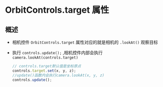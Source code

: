 # OrbitControls.target 属性

## 概述

+ 相机控件 `OrbitControls.target` 属性对应的就是相机的 `.lookAt()` 观察目标

+ 执行 `controls.update();` ,相机控件内部会执行 `camera.lookAt(controls.target)`

  ```js
  // controls.target默认值是坐标原点
  controls.target.set(x, y, z);
  //update()函数内会执行camera.lookAt(x, y, z)
  controls.update();
  ```
